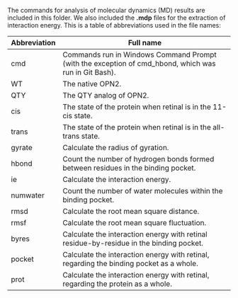 The commands for analysis of molecular dynamics (MD) results are included in this folder. We also included the **.mdp** files for the extraction of interaction energy. This is a table of abbreviations used in the file names: 

| Abbreviation | Full name                                                                                            |
| ------------ | ---------------------------------------------------------------------------------------------------- |
| cmd          | Commands run in Windows Command Prompt (with the exception of cmd_hbond, which was run in Git Bash). |
| WT           | The native OPN2.                                                                                     |
| QTY          | The QTY analog of OPN2.                                                                              |
| cis          | The state of the protein when retinal is in the 11-cis state.                                        |
| trans        | The state of the protein when retinal is in the all-trans state.                                     |
| gyrate       | Calculate the radius of gyration.                                                                    |
| hbond        | Count the number of hydrogen bonds formed between residues in the binding pocket.                    |
| ie           | Calculate the interaction energy.                                                                    |
| numwater     | Count the number of water molecules within the binding pocket.                                       |
| rmsd         | Calculate the root mean square distance.                                                             |
| rmsf         | Calculate the root mean square fluctuation.                                                          |
| byres        | Calculate the interaction energy with retinal residue-by-residue in the binding pocket.              |
| pocket       | Calculate the interaction energy with retinal, regarding the binding pocket as a whole.              |
| prot         | Calculate the interaction energy with retinal, regarding the protein as a whole.                     |

